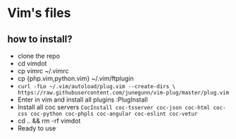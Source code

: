 # Vim's files

## how to install?
  - clone the repo
  - cd vimdot
  - cp vimrc ~/.vimrc
  - cp {php.vim,python.vim} ~/.vim/ftplugin
  - `curl -fLo ~/.vim/autoload/plug.vim --create-dirs \
    https://raw.githubusercontent.com/junegunn/vim-plug/master/plug.vim`
  - Enter in vim and install all plugins :PlugInstall
  - Install all coc servers `CocInstall coc-tsserver coc-json coc-html coc-css coc-python coc-phpls coc-angular coc-eslint coc-vetur` 
  - cd .. && rm -rf vimdot
  - Ready to use
